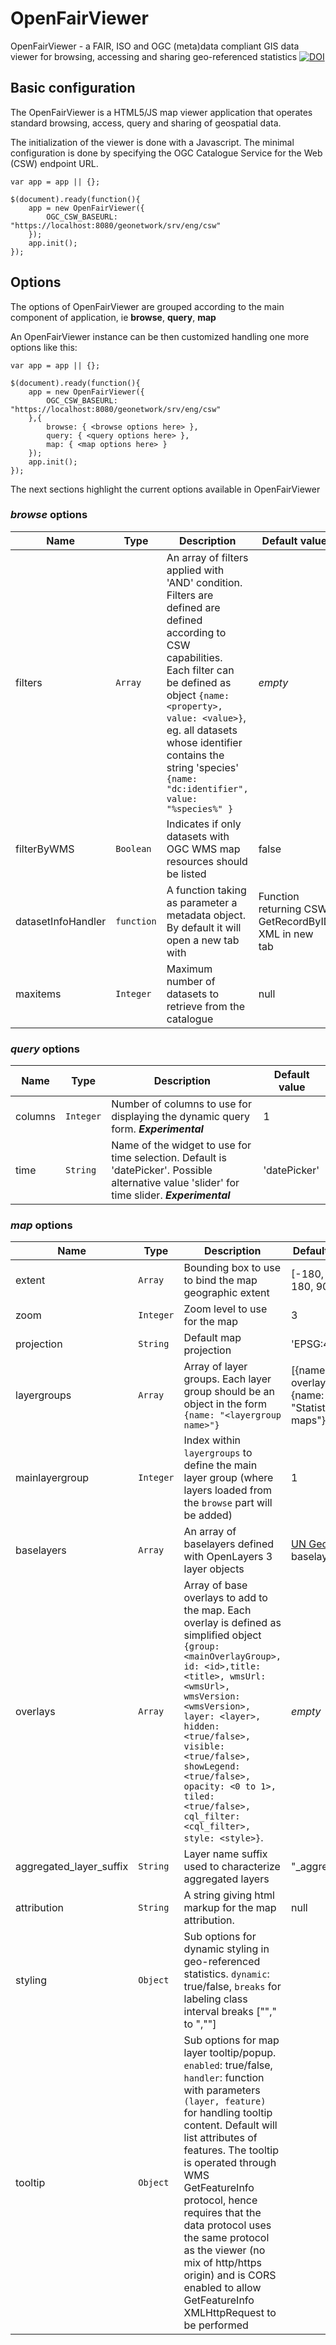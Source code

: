 # OpenFairViewer
OpenFairViewer - a FAIR, ISO and OGC (meta)data compliant GIS data viewer for browsing, accessing and sharing geo-referenced statistics
[![DOI](https://zenodo.org/badge/DOI/10.5281/zenodo.2249305.svg)](https://doi.org/10.5281/zenodo.2249305)

## Basic configuration

The OpenFairViewer is a HTML5/JS map viewer application that operates standard browsing, access, query and sharing of geospatial data.

The initialization of the viewer is done with a Javascript. The minimal configuration is done by specifying the OGC Catalogue Service for the Web (CSW) endpoint URL.

```{javascript}
var app = app || {};
 
$(document).ready(function(){
	app = new OpenFairViewer({
		OGC_CSW_BASEURL: "https://localhost:8080/geonetwork/srv/eng/csw"
	});
	app.init();
});

```

## Options

The options of OpenFairViewer are grouped according to the main component of application, ie **browse**, **query**, **map**

An OpenFairViewer instance can be then customized handling one more options like this:

```{javascript}
var app = app || {};
 
$(document).ready(function(){
	app = new OpenFairViewer({
		OGC_CSW_BASEURL: "https://localhost:8080/geonetwork/srv/eng/csw"
	},{
		browse: { <browse options here> },
		query: { <query options here> },
		map: { <map options here> }
	});
	app.init();
});

```

The next sections highlight the current options available in OpenFairViewer

### _browse_ options

Name | Type | Description| Default value
-----|------|------------|----------------
filters| ``Array``| An array of filters applied with 'AND' condition. Filters are defined are defined according to CSW capabilities. Each filter can be defined as object ```{name: <property>, value: <value>}```, eg. all datasets whose identifier contains the string 'species' ```{name: "dc:identifier", value: "%species%" }``` | _empty_
filterByWMS| ``Boolean``| Indicates if only datasets with OGC WMS map resources should be listed | false
datasetInfoHandler| ``function`` | A function taking as parameter a metadata object. By default it will open a new tab with | Function returning CSW GetRecordByID XML in new tab
maxitems| ``Integer``| Maximum number of datasets to retrieve from the catalogue| null


### _query_ options

Name | Type | Description| Default value
-----|------|------------|----------------
columns | ``Integer``| Number of columns to use for displaying the dynamic query form. **_Experimental_**| 1
time | ``String``| Name of the widget to use for time selection. Default is 'datePicker'. Possible alternative value 'slider' for time slider. **_Experimental_** | 'datePicker'

### _map_ options

Name | Type | Description| Default value
-----|------|------------|----------------
extent | ``Array``| Bounding box to use to bind the map geographic extent | [-180, -90, 180, 90]
zoom | ``Integer``| Zoom level to use for the map | 3
projection|``String``|Default map projection|'EPSG:4326'
layergroups|``Array``| Array of layer groups. Each layer group should be an object in the form  ``{name: "<layergroup name>"}``| [{name: "Base overlays"},{name: "Statistical maps"}]
mainlayergroup|``Integer``|Index within ``layergroups`` to define the main layer group (where layers loaded from the ``browse`` part will be added) | 1
baselayers |``Array``| An array of baselayers defined with OpenLayers 3 layer objects| [UN Geospatial](https://geoservices.un.org) baselayers
overlays|``Array``| Array of base overlays to add to the map. Each overlay is defined as simplified object ``{group: <mainOverlayGroup>, id: <id>,title: <title>, wmsUrl: <wmsUrl>, wmsVersion: <wmsVersion>, layer: <layer>, hidden: <true/false>, visible: <true/false>, showLegend: <true/false>, opacity: <0 to 1>, tiled: <true/false>, cql_filter: <cql_filter>, style: <style>}``. | _empty_
aggregated_layer_suffix|``String``| Layer name suffix used to characterize aggregated layers| "_aggregated"
attribution|``String``|A string giving html markup for the map attribution.|null
styling|``Object``| Sub options for dynamic styling in geo-referenced statistics. ``dynamic``: true/false, ``breaks`` for labeling class interval breaks [""," to ",""]|
tooltip|``Object``| Sub options for map layer tooltip/popup. ``enabled``: true/false, ``handler``: function with parameters ``(layer, feature)`` for handling tooltip content. Default will list attributes of features. The tooltip is operated through WMS GetFeatureInfo protocol, hence requires that the data protocol uses the same protocol as the viewer (no mix of http/https origin) and is CORS enabled to allow GetFeatureInfo XMLHttpRequest to be performed|
